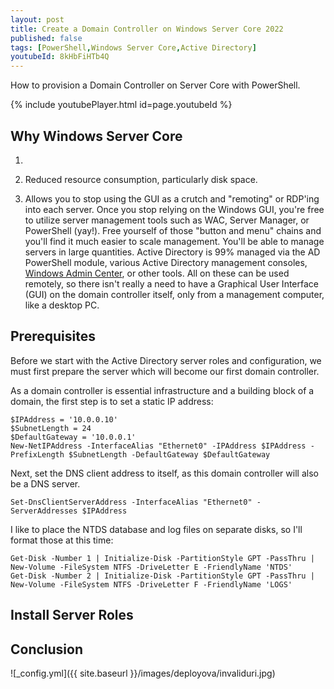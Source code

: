 ```yaml
---
layout: post
title: Create a Domain Controller on Windows Server Core 2022
published: false
tags: [PowerShell,Windows Server Core,Active Directory]
youtubeId: 8kHbFiHTb4Q
---
```


How to provision a Domain Controller on Server Core with PowerShell.

{% include youtubePlayer.html id=page.youtubeId %} <!-- embedded youtube player, remove if no yt video accompanies the post -->


## Why Windows Server Core

1. 

2. Reduced resource consumption, particularly disk space.

3. Allows you to stop using the GUI as a crutch and "remoting" or RDP'ing into each server. Once you stop relying on the Windows GUI, you're free to utilize server management tools such as WAC, Server Manager, or PowerShell (yay!). Free yourself of those "button and menu" chains and you'll find it much easier to scale management. You'll be able to manage servers in large quantities. Active Directory is 99% managed via the AD PowerShell module, various Active Directory management consoles, [Windows Admin Center](https://docs.microsoft.com/en-us/windows-server/manage/windows-admin-center/overview), or other tools. All on these can be used remotely, so there isn't really a need to have a Graphical User Interface (GUI) on the domain controller itself, only from a management computer, like a desktop PC.

## Prerequisites

Before we start with the Active Directory server roles and configuration, we must first prepare the server which will become our first domain controller.


As a domain controller is essential infrastructure and a building block of a domain, the first step is to set a static IP address:

````posh
$IPAddress = '10.0.0.10'
$SubnetLength = 24
$DefaultGateway = '10.0.0.1'
New-NetIPAddress -InterfaceAlias "Ethernet0" -IPAddress $IPAddress -PrefixLength $SubnetLength -DefaultGateway $DefaultGateway
````

Next, set the DNS client address to itself, as this domain controller will also be a DNS server.
````posh
Set-DnsClientServerAddress -InterfaceAlias "Ethernet0" -ServerAddresses $IPAddress
````

I like to place the NTDS database and log files on separate disks, so I'll format those at this time:

````posh
Get-Disk -Number 1 | Initialize-Disk -PartitionStyle GPT -PassThru | New-Volume -FileSystem NTFS -DriveLetter E -FriendlyName 'NTDS'
Get-Disk -Number 2 | Initialize-Disk -PartitionStyle GPT -PassThru | New-Volume -FileSystem NTFS -DriveLetter F -FriendlyName 'LOGS'
````

## Install Server Roles





## Conclusion





![_config.yml]({{ site.baseurl }}/images/deployova/invaliduri.jpg) <!-- embedded image url -->


[^1]: https://www.stigviewer.com/stig/microsoft_windows_server_2019/2021-03-05/finding/V-205723